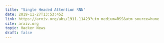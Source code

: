 ```yaml
---
title: "Single Headed Attention RNN"
date: 2019-11-27T13:53:45Z
link: https://arxiv.org/abs/1911.11423?utm_medium=RSS&utm_source=hune
site: arxiv.org
topic: Hacker News
draft: false
---
```

